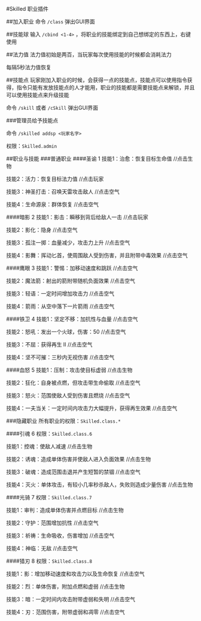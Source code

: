 #Skilled
职业插件

##加入职业
命令 `/class` 弹出GUI界面

##技能球
输入 `/cbind <1-4>` ，将职业的技能绑定到自己想绑定的东西上，右键使用

##法力值
法力值初始是两百，当玩家每次使用技能的时候都会消耗法力

每隔5秒法力值恢复

##技能点
玩家刚加入职业的时候，会获得一点的技能点，技能点可以使用指令获得，指令只能有发放技能点的人才能用，职业的技能都是需要技能点来解锁，并且可以使用技能点来升级技能

命令 `/skill` 或者 `/cSkill` 弹出GUI界面

###管理员给予技能点

命令 `/skilled addsp <玩家名字>`

权限：`Skilled.admin`

##职业与技能
###普通职业
####圣谕 1
技能1：治愈：恢复目标生命值 //点击生物

技能2：活力：恢复目标法力值 //点击玩家

技能3：神圣打击：召唤天雷攻击敌人 //点击空气

技能4：生命源泉：群体恢复 //点击空气
 
####暗影 2
技能1：影击：瞬移到背后给敌人一击 //点击玩家

技能2：影化：隐身 //点击空气

技能3：孤注一掷：血量减少，攻击力上升 //点击空气

技能4：影舞：挥动匕首，使周围敌人受到伤害，并且附带中毒效果 //点击空气

####鹰眼 3
技能1：警惕：加移动速度和跳跃 //点击空气

技能2：魔法箭：射出的箭附带随机负面效果 //点击空气

技能3：轻语：一定时间增加攻击力 //点击空气

技能4：箭雨：从空中落下一片箭雨 //点击空气

####铁卫 4
技能1：坚定不移：加抗性与血量 //点击空气

技能2：怒吼：发出一个火球，伤害：50 //点击空气

技能3：不屈：获得再生 II //点击空气

技能4：坚不可摧：三秒内无视伤害 //点击空气

####血怒 5
技能1：压制：攻击使目标虚弱 //点击生物

技能2：狂化：自身被点燃，但攻击带生命偷取 //点击空气

技能3：怒火：范围使敌人受到伤害且燃烧 //点击空气

技能4：一夫当关：一定时间内攻击力大幅提升，获得再生效果 //点击空气

###隐藏职业
所有职业的权限：`Skilled.class.*`

####引魂 6
权限：`Skilled.class.6`

技能1：控魂：使敌人减速 //点击生物

技能2：诱魂：造成单体伤害并使敌人进入负面效果 //点击生物

技能3：破魂：造成范围击退并产生短暂的禁锢 //点击空气

技能4：灭火：单体攻击，有较小几率秒杀敌人，失败则造成少量伤害 //点击生物

####光骑 7
权限：`Skilled.class.7`

技能1：审判：造成单体伤害并点燃目标 //点击生物

技能2：守护：范围增加抗性 //点击空气

技能3：祈祷：生命吸收，伤害增加 //点击空气

技能4：神临：无敌 //点击空气

####猎刃 8
权限：`Skilled.class.8`

技能1：影：增加移动速度和攻击力以及生命恢复 //点击空气

技能2：烈：单体伤害，附加点燃和虚弱 //点击生物

技能3：暗：一定时间内攻击附带虚弱和失明 //点击空气

技能4：刃：范围伤害，附带虚弱和凋零 //点击空气

